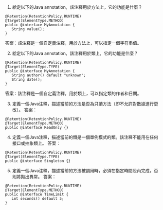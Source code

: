 

1. 給定以下的Java annotation，該注釋用於方法上，它的功能是什麼？
```
@Retention(RetentionPolicy.RUNTIME)
@Target(ElementType.METHOD)
public @interface MyAnnotation {
   String value();
}
```
答案：該注釋是一個自定義注釋，用於方法上，可以指定一個字符串值。

2. 給定以下的Java annotation，該注釋用於類上，它的功能是什麼？
```
@Retention(RetentionPolicy.RUNTIME)
@Target(ElementType.TYPE)
public @interface MyAnnotation {
   String author() default "unknown";
   String date();
}
```
答案：該注釋是一個自定義注釋，用於類上，可以指定類的作者和日期。

3. 定義一個Java注釋，描述當前的方法是否為只讀方法（即不允許對數據進行更改）。
答案：
```
@Retention(RetentionPolicy.RUNTIME)
@Target(ElementType.METHOD)
public @interface ReadOnly {}
```

4. 定義一個Java注釋，描述當前的類是一個單例模式的類。該注釋不能用在任何接口或抽象類上。
答案：
```
@Retention(RetentionPolicy.RUNTIME)
@Target(ElementType.TYPE)
public @interface Singleton {}
```

5. 定義一個Java注釋，描述當前的方法被調用時，必須在指定時間段內完成，否則將拋出異常。
答案：
```
@Retention(RetentionPolicy.RUNTIME)
@Target(ElementType.METHOD)
public @interface TimeLimit {
   int seconds() default 5;
}
```